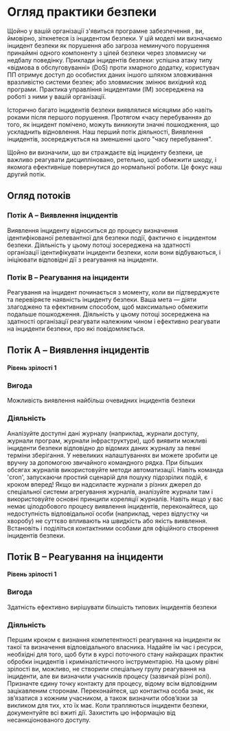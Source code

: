 # Огляд практики безпеки

Щойно у вашій організації з'явиться програмне забезпечення , ви, ймовірно, зіткнетеся із інцидентом безпеки. 
У цій моделі ми визначаємо інцидент безпеки як порушення або загроза неминучого порушення принаймні одного компоненту з цілей безпеки через зловмисну чи недбалу поведінку. Приклади інцидентів безпеки: успішна атаку типу «відмова в обслуговуванні» (DoS) проти хмарного додатку, користувач ПП отримує доступ до особистих даних іншого шляхом зловживання вразливістю системи безпек; або зловмисник змінює вихідний код програми. 
Практика управління інцидентами (IM) зосереджена на роботі з ними у вашій організації. 

Історично багато інцидентів безпеки виявлялися місяцями або навіть роками після першого порушення. Протягом «часу перебування» до того, як інцидент помічено, можуть виникнути значні пошкодження, що ускладнить відновлення.
Наш перший потік діяльності, Виявлення інцидентів, зосереджується на зменшенні цього "часу перебування". 

Щойно ви визначили, що ви страждаєте від інциденту безпеки, це важливо реагувати дисципліновано, ретельно, щоб обмежити шкоду, і якомога ефективніше повернутися до нормальної роботи. Це фокус наш другий потік.



## Огляд потоків

### Потік A – Виявлення інцидентів
Виявлення інциденту відноситься до процесу визначення ідентифікованої релевантної для безпеки події, фактично є інцидентом безпеки. Діяльність у цьому потоці зосереджена на здатності організації ідентифікувати інциденти безпеки, коли вони відбуваються, і ініціювати відповідні дії з реагування на інциденти.
### Потік B – Реагування на інциденти
Реагування на інцидент починається з моменту, коли ви підтверджуєте та перевіряєте наявність інциденту безпеки. Ваша мета — діяти злагоджено та
ефективним способом, щоб максимально обмежити подальше пошкодження. Діяльність у цьому потоці зосереджена на здатності організації реагувати належним чином і ефективно реагувати на інциденти безпеки, про які повідомляється.

## Потік A – Виявлення інцидентів
#### Рівень зрілості 1
### Вигода
Можливість виявлення найбільш очевидних інцидентів безпеки
### Діяльність
Аналізуйте доступні дані журналу (наприклад, журнали доступу, журнали програм, журнали інфраструктури), щоб виявити можливі інциденти безпеки відповідно до відомих даних журналу за певні терміни зберігання.
У невеликих налаштуваннях ви можете зробити це вручну за допомогою звичайного командного рядка. При більших обсягах журналів використовуйте методи автоматизації. Навіть команда 'cron', запускаючи простий сценарій для пошуку підозрілих подій, є кроком вперед!
Якщо ви надсилаєте журнали з різних джерел до спеціальної системи агрегування журналів, аналізуйте журнали там і використовуйте основні принципи кореляції журналів.
Навіть якщо у вас немає цілодобового процесу виявлення інцидентів, переконайтеся, що недоступність відповідальної особи (наприклад, через відпустку чи хворобу) не суттєво впливають на швидкість або якість виявлення.
Встановіть і поділіться контактними особами для офіційного створення інцидентів безпеки.

## Потік В – Реагування на інциденти
#### Рівень зрілості 1
### Вигода
Здатність ефективно вирішувати більшість типових інцидентів безпеки
### Діяльність
Першим кроком є визнання компетентності реагування на інциденти як такої та визначення відповідального власника. Надайте їм час і ресурси, необхідні для того, щоб бути в курсі поточного стану найкращих практик обробки інцидентів і криміналістичного інструментарію.
На цьому рівні зрілості ви, можливо, не створили спеціальну групу реагування на інциденти, але ви визначили учасників процесу (зазвичай
різні ролі). Призначте єдину точку контакту для процесу, відому всім відповідним зацікавленим сторонам. Переконайтеся, що контактна особа знає, як зв’язатися з кожним учасником, а також визначити обов’язки за викликом для тих, хто їх має.
Коли трапляються інциденти безпеки, документуйте всі вжиті дії. Захистить цю інформацію від несанкціонованого доступу.


